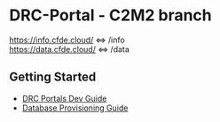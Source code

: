 # DRC-Portal - C2M2 branch

<https://info.cfde.cloud/> <=> /info  
<https://data.cfde.cloud/> <=> /data  

## Getting Started

- [DRC Portals Dev Guide](./drc-portals/README.md)
- [Database Provisioning Guide](./database/README.md)

